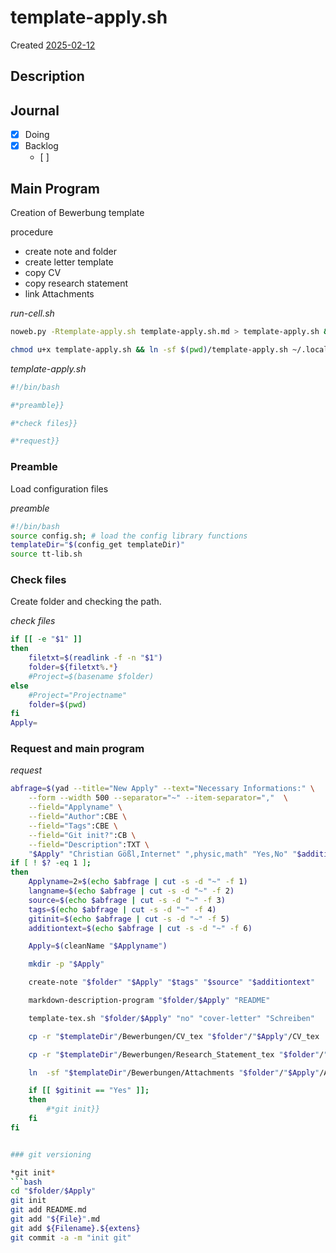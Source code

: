 # template-apply.sh
Created [2025-02-12]()


## Description

## Journal
 - [X] Doing
 - [X] Backlog
    - [ ] 
 
## Main Program


Creation of Bewerbung template

procedure
- create note and folder
- create letter template
- copy CV
- copy research statement
- link Attachments


*run-cell.sh*
```bash
noweb.py -Rtemplate-apply.sh template-apply.sh.md > template-apply.sh && echo 'template-apply.sh' && date 
```


```bash
chmod u+x template-apply.sh && ln -sf $(pwd)/template-apply.sh ~/.local/bin/template-apply.sh && echo 'fertig'
 ```

*template-apply.sh*
```bash
#!/bin/bash

#*preamble}}

#*check files}}

#*request}}

```

### Preamble

Load configuration files

*preamble*
```bash
#!/bin/bash
source config.sh; # load the config library functions
templateDir="$(config_get templateDir)"
source tt-lib.sh
```

### Check files

Create folder and checking the path.

*check files*
```bash
if [[ -e "$1" ]]
then
    filetxt=$(readlink -f -n "$1")
    folder=${filetxt%.*}
    #Project=$(basename $folder)
else
    #Project="Projectname"
    folder=$(pwd)
fi
Apply=
```

### Request and main program

*request*
```bash
abfrage=$(yad --title="New Apply" --text="Necessary Informations:" \
	--form --width 500 --separator="~" --item-separator=","  \
	--field="Applyname" \
	--field="Author":CBE \
	--field="Tags":CBE \
	--field="Git init?":CB \
	--field="Description":TXT \
	"$Apply" "Christian Gößl,Internet" ",physic,math" "Yes,No" "$additiontext")
if [ ! $? -eq 1 ];
then
	Applyname=2»$(echo $abfrage | cut -s -d "~" -f 1)
	langname=$(echo $abfrage | cut -s -d "~" -f 2)
	source=$(echo $abfrage | cut -s -d "~" -f 3)
	tags=$(echo $abfrage | cut -s -d "~" -f 4)
	gitinit=$(echo $abfrage | cut -s -d "~" -f 5)
	additiontext=$(echo $abfrage | cut -s -d "~" -f 6)

    Apply=$(cleanName "$Applyname")

	mkdir -p "$Apply"

    create-note "$folder" "$Apply" "$tags" "$source" "$additiontext"

    markdown-description-program "$folder/$Apply" "README"

    template-tex.sh "$folder/$Apply" "no" "cover-letter" "Schreiben"

    cp -r "$templateDir"/Bewerbungen/CV_tex "$folder"/"$Apply"/CV_tex

    cp -r "$templateDir"/Bewerbungen/Research_Statement_tex "$folder"/"$Apply"/Research_Statement_tex

    ln  -sf "$templateDir"/Bewerbungen/Attachments "$folder"/"$Apply"/Attachments

    if [[ $gitinit == "Yes" ]];
	then
		#*git init}}
	fi
fi


### git versioning

*git init*
```bash
cd "$folder/$Apply"
git init
git add README.md
git add "${File}".md
git add ${Filename}.${extens}
git commit -a -m "init git"
```



